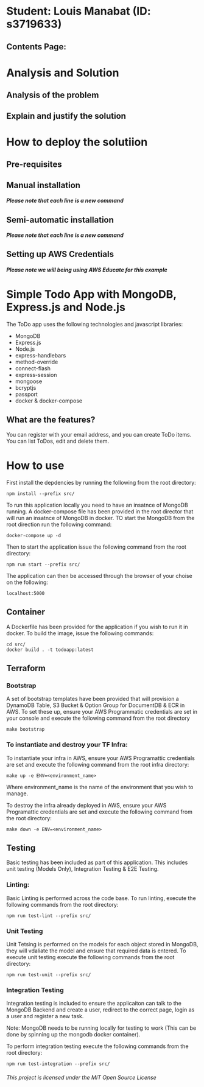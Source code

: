 # Student: Louis Manabat (ID: s3719633)

## Contents Page:



# Analysis and Solution
## Analysis of the problem


## Explain and justify the solution


# How to deploy the solutiion


## Pre-requisites


## Manual installation
##### Please note that each line is a new command


## Semi-automatic installation
##### Please note that each line is a new command


## Setting up AWS Credentials
##### Please note we will being using AWS Educate for this example


# Simple Todo App with MongoDB, Express.js and Node.js
The ToDo app uses the following technologies and javascript libraries:
* MongoDB
* Express.js
* Node.js
* express-handlebars
* method-override
* connect-flash
* express-session
* mongoose
* bcryptjs
* passport
* docker & docker-compose

## What are the features?
You can register with your email address, and you can create ToDo items. You can list ToDos, edit and delete them. 

# How to use
First install the depdencies by running the following from the root directory:
```
npm install --prefix src/
```

To run this application locally you need to have an insatnce of MongoDB running. A docker-compose file has been provided in the root director that will run an insatnce of MongoDB in docker. TO start the MongoDB from the root direction run the following command:

```
docker-compose up -d
```

Then to start the application issue the following command from the root directory:
```
npm run start --prefix src/
```

The application can then be accessed through the browser of your choise on the following:

```
localhost:5000
```
## Container
A Dockerfile has been provided for the application if you wish to run it in docker. To build the image, issue the following commands:

```
cd src/
docker build . -t todoapp:latest
```

## Terraform

### Bootstrap
A set of bootstrap templates have been provided that will provision a DynamoDB Table, S3 Bucket & Option Group for DocumentDB & ECR in AWS. To set these up, ensure your AWS Programmatic credentials are set in your console and execute the following command from the root directory

```
make bootstrap
```

### To instantiate and destroy your TF Infra:

To instantiate your infra in AWS, ensure your AWS Programattic credentials are set and execute the following command from the root infra directory:

```
make up -e ENV=<environment_name>
```

Where environment_name is the name of the environment that you wish to manage.

To destroy the infra already deployed in AWS, ensure your AWS Programattic credentials are set and execute the following command from the root directory:

```
make down -e ENV=<environment_name>
```

## Testing

Basic testing has been included as part of this application. This includes unit testing (Models Only), Integration Testing & E2E Testing.

### Linting:
Basic Linting is performed across the code base. To run linting, execute the following commands from the root directory:

```
npm run test-lint --prefix src/
```

### Unit Testing
Unit Tetsing is performed on the models for each object stored in MongoDB, they will vdaliate the model and ensure that required data is entered. To execute unit testing execute the following commands from the root directory:

```
npm run test-unit --prefix src/
```

### Integration Testing
Integration testing is included to ensure the applicaiton can talk to the MongoDB Backend and create a user, redirect to the correct page, login as a user and register a new task. 

Note: MongoDB needs to be running locally for testing to work (This can be done by spinning up the mongodb docker container).

To perform integration testing execute the following commands from the root directory:

```
npm run test-integration --prefix src/
```


###### This project is licensed under the MIT Open Source License

